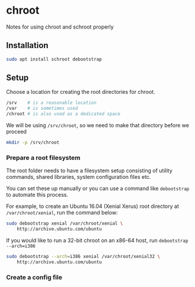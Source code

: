 # chroot

Notes for using chroot and schroot properly

## Installation

```bash
sudo apt install schroot debootstrap
```

## Setup

Choose a location for creating the root directories for chroot.

```bash
/srv    # is a reasonable location
/var    # is sometimes used
/chroot # is also used as a dedicated space
```

We will be using `/srv/chroot`, so we need to make that directory before we proceed

```bash
mkdir -p /srv/chroot
```

### Prepare a root filesystem

The root folder needs to have a filesystem setup consisting of utility commands, shared libraries, system configuration files etc.

You can set these up manually or you can use a command like `debootstrap` to automate this process.

For example, to create an Ubuntu 16.04 (Xenial Xerus) root directory at `/var/chroot/xenial`, run the command below:

```bash
sudo debootstrap xenial /var/chroot/xenial \
    http://archive.ubuntu.com/ubuntu
```

If you would like to run a 32-bit chroot on an x86-64 host, run `debootstrap --arch=i386`

```bash
sudo debootstrap --arch=i386 xenial /var/chroot/xenial32 \
    http://archive.ubuntu.com/ubuntu
```

### Create a config file
